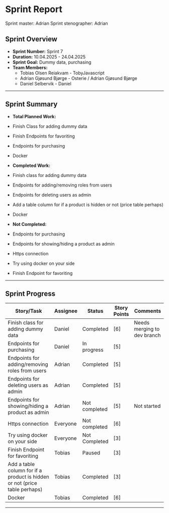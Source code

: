 # **Sprint Report**

Sprint master: Adrian
Sprint stenographer: Adrian

## **Sprint Overview**

- **Sprint Number:** Sprint 7
- **Duration:** 10.04.2025 - 24.04.2025
- **Sprint Goal:** Dummy data, purchasing
- **Team Members:**
  - Tobias Olsen Reiakvam - TobyJavascript
  - Adrian Gjøsund Bjørge - Osterie / Adrian Gjøsund Bjørge
  - Daniel Selbervik - Daniel

---

## **Sprint Summary**

- **Total Planned Work:**
- Finish Class for adding dummy data
- Finish Endpoints for favoriting
- Endpoints for purchasing
- Docker

- **Completed Work:**

- Finish class for adding dummy data
- Endpoints for adding/removing roles from users
- Endpoints for deleting users as admin
- Add a table column for if a product is hidden or not (price table perhaps) 
- Docker

- **Not Completed:**

- Endpoints for purchasing
- Endpoints for showing/hiding a product as admin
- Https connection
- Try using docker on your side
- Finish Endpoint for favoriting

---

## **Sprint Progress**

| Story/Task                                                                 | Assignee | Status        | Story Points | Comments                    |
| -------------------------------------------------------------------------- | -------- | ------------- | ------------ | --------------------------- |
| Finish class for adding dummy data                                         | Daniel   | Completed     | [6]          | Needs merging to dev branch |
| Endpoints for purchasing                                                   | Daniel   | In progress   | [5]          |                             |
| Endpoints for adding/removing roles from users                             | Adrian   | Completed     | [5]          |                             |
| Endpoints for deleting users as admin                                      | Adrian   | Completed     | [5]          |                             |
| Endpoints for showing/hiding a product as admin                            | Adrian   | Not completed | [5]          | Not started                 |
| Https connection                                                           | Everyone | Not completed | [6]          |                             |
| Try using docker on your side                                              | Everyone | Not Completed | [3]          |                             |
| Finish Endpoint for favoriting                                             | Tobias   | Paused        | [3]          |                             |
| Add a table column for if a product is hidden or not (price table perhaps) | Tobias   | Completed     | [3]          |                             |
| Docker                                                                     | Tobias   | Completed     | [6]          |                             |
---
